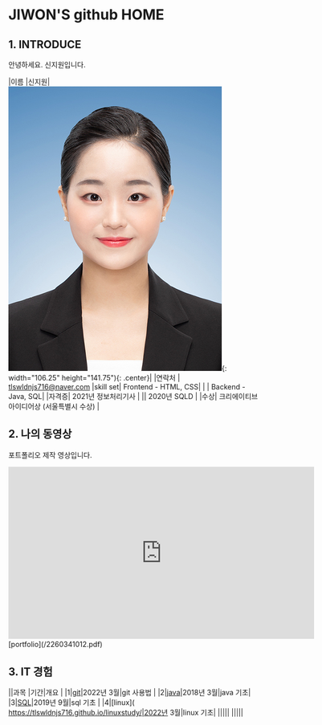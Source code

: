 # JIWON'S github HOME

## 1. INTRODUCE

안녕하세요. 신지원입니다.

|이름 |신지원|![Image](/신지원님_반명함사이즈.jpg){: width="106.25" height="141.75"){: .center}|
|연락처 | tlswldnjs716@naver.com
|skill set| Frontend - HTML, CSS|
| | Backend - Java, SQL|
|자격증| 2021년 정보처리기사 |
|| 2020년 SQLD |
|수상| 크리에이티브 아이디어상 (서울특별시 수상)  |

## 2. 나의 동영상
포트폴리오 제작 영상입니다.
<iframe width="608.5" height="342.5" src="https://www.youtube.com/embed/3A3nLblKf8M" title="YouTube video player" frameborder="0" allow="accelerometer; autoplay; clipboard-write; encrypted-media; gyroscope; picture-in-picture" allowfullscreen></iframe>
[portfolio](/2260341012.pdf)<br>

## 3. IT 경험

||과목 |기간|개요 |
|1|[git](https://tlswldnjs716.github.io/gitstudy)|2022년 3월|git 사용법 |
|2|[java](https://tlswldnjs716.github.io/Subject)|2018년 3월|java 기초|
|3|[SQL](https://tlswldnjs716.github.io/Subject)|2019년 9월|sql 기초 |
|4|[linux]( https://tlswldnjs716.github.io/linuxstudy/|2022년 3월|linux 기초|
|||||
|||||
